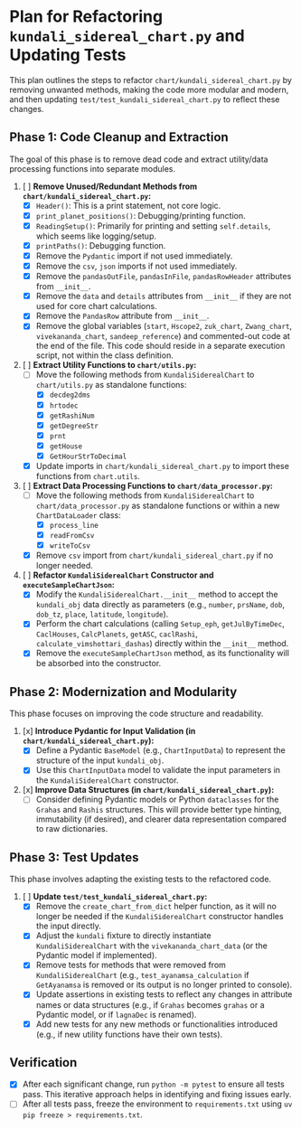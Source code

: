 # Plan for Refactoring `kundali_sidereal_chart.py` and Updating Tests

This plan outlines the steps to refactor `chart/kundali_sidereal_chart.py` by removing unwanted methods, making the code more modular and modern, and then updating `test/test_kundali_sidereal_chart.py` to reflect these changes.

## Phase 1: Code Cleanup and Extraction

The goal of this phase is to remove dead code and extract utility/data processing functions into separate modules.

1.  [ ] **Remove Unused/Redundant Methods from `chart/kundali_sidereal_chart.py`:**
    *   [x] `Header()`: This is a print statement, not core logic.
    *   [x] `print_planet_positions()`: Debugging/printing function.
    *   [x] `ReadingSetup()`: Primarily for printing and setting `self.details`, which seems like logging/setup.
    *   [x] `printPaths()`: Debugging function.
    *   [x] Remove the `Pydantic` import if not used immediately.
    *   [x] Remove the `csv`, `json` imports if not used immediately.
    *   [x] Remove the `pandasOutFile`, `pandasInFile`, `pandasRowHeader` attributes from `__init__`.
    *   [x] Remove the `data` and `details` attributes from `__init__` if they are not used for core chart calculations.
    *   [x] Remove the `PandasRow` attribute from `__init__`.
    *   [x] Remove the global variables (`start`, `Hscope2`, `zuk_chart`, `Zwang_chart`, `vivekananda_chart`, `sandeep_reference`) and commented-out code at the end of the file. This code should reside in a separate execution script, not within the class definition.

2.  [ ] **Extract Utility Functions to `chart/utils.py`:**
    *   [ ] Move the following methods from `KundaliSiderealChart` to `chart/utils.py` as standalone functions:
        *   [x] `decdeg2dms`
        *   [x] `hrtodec`
        *   [x] `getRashiNum`
        *   [x] `getDegreeStr`
        *   [x] `prnt`
        *   [x] `getHouse`
        *   [x] `GetHourStrToDecimal`
    *   [x] Update imports in `chart/kundali_sidereal_chart.py` to import these functions from `chart.utils`.

3.  [ ] **Extract Data Processing Functions to `chart/data_processor.py`:**
    *   [ ] Move the following methods from `KundaliSiderealChart` to `chart/data_processor.py` as standalone functions or within a new `ChartDataLoader` class:
        *   [x] `process_line`
        *   [x] `readFromCsv`
        *   [x] `writeToCsv`
    *   [x] Remove `csv` import from `chart/kundali_sidereal_chart.py` if no longer needed.

4.  [ ] **Refactor `KundaliSiderealChart` Constructor and `executeSampleChartJson`:**
    *   [x] Modify the `KundaliSiderealChart.__init__` method to accept the `kundali_obj` data directly as parameters (e.g., `number`, `prsName`, `dob`, `dob_tz`, `place`, `latitude`, `longitude`).
    *   [x] Perform the chart calculations (calling `Setup_eph`, `getJulByTimeDec`, `CaclHouses`, `CalcPlanets`, `getASC`, `caclRashi`, `calculate_vimshottari_dashas`) directly within the `__init__` method.
    *   [x] Remove the `executeSampleChartJson` method, as its functionality will be absorbed into the constructor.

## Phase 2: Modernization and Modularity

This phase focuses on improving the code structure and readability.

1.  [x] **Introduce Pydantic for Input Validation (in `chart/kundali_sidereal_chart.py`):**
    *   [x] Define a Pydantic `BaseModel` (e.g., `ChartInputData`) to represent the structure of the input `kundali_obj`.
    *   [x] Use this `ChartInputData` model to validate the input parameters in the `KundaliSiderealChart` constructor.

2.  [x] **Improve Data Structures (in `chart/kundali_sidereal_chart.py`):**
    *   [ ] Consider defining Pydantic models or Python `dataclasses` for the `Grahas` and `Rashis` structures. This will provide better type hinting, immutability (if desired), and clearer data representation compared to raw dictionaries.

## Phase 3: Test Updates

This phase involves adapting the existing tests to the refactored code.

1.  [ ] **Update `test/test_kundali_sidereal_chart.py`:**
    *   [x] Remove the `create_chart_from_dict` helper function, as it will no longer be needed if the `KundaliSiderealChart` constructor handles the input directly.
    *   [x] Adjust the `kundali` fixture to directly instantiate `KundaliSiderealChart` with the `vivekananda_chart_data` (or the Pydantic model if implemented).
    *   [x] Remove tests for methods that were removed from `KundaliSiderealChart` (e.g., `test_ayanamsa_calculation` if `GetAyanamsa` is removed or its output is no longer printed to console).
    *   [x] Update assertions in existing tests to reflect any changes in attribute names or data structures (e.g., if `Grahas` becomes `grahas` or a Pydantic model, or if `lagnaDec` is renamed).
    *   [x] Add new tests for any new methods or functionalities introduced (e.g., if new utility functions have their own tests).

## Verification

*   [x] After each significant change, run `python -m pytest` to ensure all tests pass. This iterative approach helps in identifying and fixing issues early.
*   [ ] After all tests pass, freeze the environment to `requirements.txt` using `uv pip freeze > requirements.txt`.